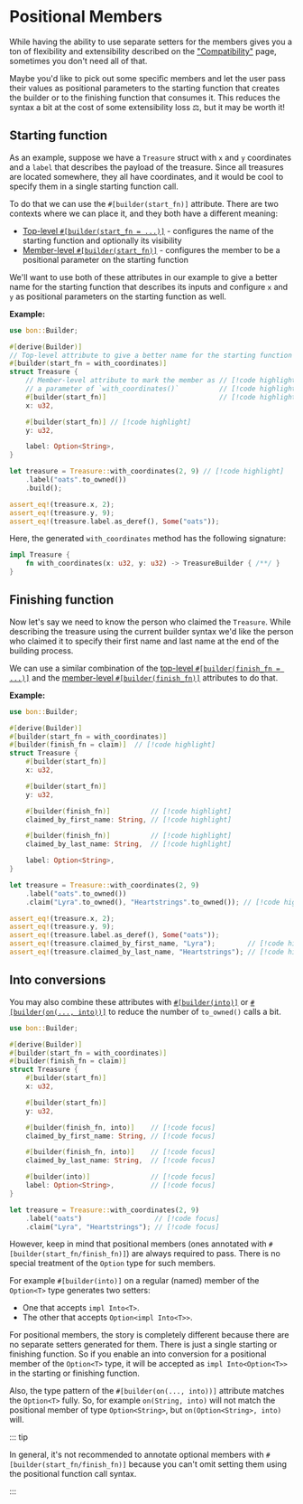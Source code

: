 # Positional Members

While having the ability to use separate setters for the members gives you a ton of flexibility and extensibility described on the ["Compatibility"](./compatibility) page, sometimes you don't need all of that.

Maybe you'd like to pick out some specific members and let the user pass their values as positional parameters to the starting function that creates the builder or to the finishing function that consumes it. This reduces the syntax a bit at the cost of some extensibility loss ⚖️, but it may be worth it!

## Starting function

As an example, suppose we have a `Treasure` struct with `x` and `y` coordinates and a `label` that describes the payload of the treasure. Since all treasures are located somewhere, they all have coordinates, and it would be cool to specify them in a single starting function call.

To do that we can use the `#[builder(start_fn)]` attribute. There are two contexts where we can place it, and they both have a different meaning:

- [Top-level `#[builder(start_fn = ...)]`](../reference/builder#start-fn) - configures the name of the starting function and optionally its visibility
- [Member-level `#[builder(start_fn)]`](../reference/builder#start-fn-1) - configures the member to be a positional parameter on the starting function

We'll want to use both of these attributes in our example to give a better name for the starting function that describes its inputs and configure `x` and `y` as positional parameters on the starting function as well.

**Example:**

```rust
use bon::Builder;

#[derive(Builder)]
// Top-level attribute to give a better name for the starting function // [!code highlight]
#[builder(start_fn = with_coordinates)]                                // [!code highlight]
struct Treasure {
    // Member-level attribute to mark the member as // [!code highlight]
    // a parameter of `with_coordinates()`          // [!code highlight]
    #[builder(start_fn)]                            // [!code highlight]
    x: u32,

    #[builder(start_fn)] // [!code highlight]
    y: u32,

    label: Option<String>,
}

let treasure = Treasure::with_coordinates(2, 9) // [!code highlight]
    .label("oats".to_owned())
    .build();

assert_eq!(treasure.x, 2);
assert_eq!(treasure.y, 9);
assert_eq!(treasure.label.as_deref(), Some("oats"));
```

Here, the generated `with_coordinates` method has the following signature:

```rust ignore
impl Treasure {
    fn with_coordinates(x: u32, y: u32) -> TreasureBuilder { /**/ }
}
```

## Finishing function

Now let's say we need to know the person who claimed the `Treasure`. While describing the treasure using the current builder syntax we'd like the person who claimed it to specify their first name and last name at the end of the building process.

We can use a similar combination of the [top-level `#[builder(finish_fn = ...)]`](../reference/builder#finish-fn) and the [member-level `#[builder(finish_fn)]`](../reference/builder#finish-fn-1) attributes to do that.

**Example:**

```rust
use bon::Builder;

#[derive(Builder)]
#[builder(start_fn = with_coordinates)]
#[builder(finish_fn = claim)]  // [!code highlight]
struct Treasure {
    #[builder(start_fn)]
    x: u32,

    #[builder(start_fn)]
    y: u32,

    #[builder(finish_fn)]          // [!code highlight]
    claimed_by_first_name: String, // [!code highlight]

    #[builder(finish_fn)]          // [!code highlight]
    claimed_by_last_name: String,  // [!code highlight]

    label: Option<String>,
}

let treasure = Treasure::with_coordinates(2, 9)
    .label("oats".to_owned())
    .claim("Lyra".to_owned(), "Heartstrings".to_owned()); // [!code highlight]

assert_eq!(treasure.x, 2);
assert_eq!(treasure.y, 9);
assert_eq!(treasure.label.as_deref(), Some("oats"));
assert_eq!(treasure.claimed_by_first_name, "Lyra");        // [!code highlight]
assert_eq!(treasure.claimed_by_last_name, "Heartstrings"); // [!code highlight]
```

## Into conversions

You may also combine these attributes with [`#[builder(into)]`](../reference/builder#into) or [`#[builder(on(..., into))]`](../reference/builder#into) to reduce the number of `to_owned()` calls a bit.

```rust
use bon::Builder;

#[derive(Builder)]
#[builder(start_fn = with_coordinates)]
#[builder(finish_fn = claim)]
struct Treasure {
    #[builder(start_fn)]
    x: u32,

    #[builder(start_fn)]
    y: u32,

    #[builder(finish_fn, into)]    // [!code focus]
    claimed_by_first_name: String, // [!code focus]

    #[builder(finish_fn, into)]    // [!code focus]
    claimed_by_last_name: String,  // [!code focus]

    #[builder(into)]               // [!code focus]
    label: Option<String>,         // [!code focus]
}

let treasure = Treasure::with_coordinates(2, 9)
    .label("oats")                  // [!code focus]
    .claim("Lyra", "Heartstrings"); // [!code focus]
```

However, keep in mind that positional members (ones annotated with `#[builder(start_fn/finish_fn)]`) are always required to pass. There is no special treatment of the `Option` type for such members.

For example `#[builder(into)]` on a regular (named) member of the `Option<T>` type generates two setters:
- One that accepts `impl Into<T>`.
- The other that accepts `Option<impl Into<T>>`.

For positional members, the story is completely different because there are no separate setters generated for them. There is just a single starting or finishing function. So if you enable an into conversion for a positional member of the `Option<T>` type, it will be accepted as `impl Into<Option<T>>` in the starting or finishing function.

Also, the type pattern of the `#[builder(on(..., into))]` attribute matches the `Option<T>` fully. So, for example `on(String, into)` will not match the positional member of type `Option<String>`, but `on(Option<String>, into)` will.

::: tip

In general, it's not recommended to annotate optional members with `#[builder(start_fn/finish_fn)]` because you can't omit setting them using the positional function call syntax.

:::
